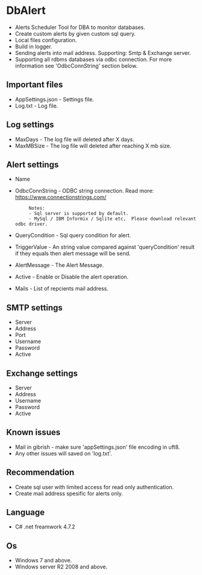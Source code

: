 # DbAlert
- Alerts Scheduler Tool for DBA to monitor databases.
- Create custom alerts by given custom sql query. 
- Local files configuration.
- Build in logger.
- Sending alerts into mail address. Supporting:  Smtp & Exchange server.
- Supporting all rdbms databases via odbc connection. For more information see 'OdbcConnString' section below.		

## Important files
- AppSettings.json - Settings file.
- Log.txt - Log file.


## Log settings
- MaxDays - The log file will deleted after X days. 
- MaxMBSize - The log file will deleted after reaching X mb size.

## Alert settings
- Name 
- OdbcConnString -  ODBC string connection. Read more: https://www.connectionstrings.com/ 
 
		   Notes: 
		   - Sql server is supported by default.
		   - MySql / IBM Informix / Sqlite etc,  Please download relevant odbc driver.  
		   
- QueryCondition  - Sql query condition for alert. 
- TriggerValue - An string value compared against 'queryCondition' result if they equals then alert message will be send.
- AlertMessage - The Alert Message. 
- Active  - Enable or Disable the alert operation. 
- Mails  - List of repcients mail address.

## SMTP settings
- Server 
- Address 
- Port 
- Username
- Password 
- Active 

## Exchange settings
- Server 
- Address 
- Username
- Password  
- Active 


## Known issues 
- Mail in gibrish - make sure 'appSettings.json' file encoding in uft8.
- Any other issues will saved on 'log.txt'.

## Recommendation
- Create sql user with limited access for read only authentication.
- Create mail address spesific for alerts only.

## Language
- C# .net freamwork 4.7.2

## Os
- Windows 7 and above.
- Windows server R2 2008 and above.


